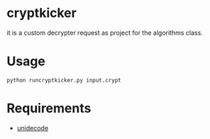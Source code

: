 cryptkicker
===========

it is a custom decrypter request as project for the algorithms class.

# Usage #
```python runcryptkicker.py input.crypt```

# Requirements
* [unidecode](https://pypi.python.org/pypi/Unidecode)
